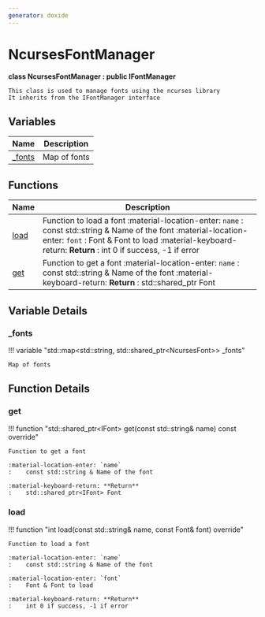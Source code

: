 ```yaml
---
generator: doxide
---
```



# NcursesFontManager

**class NcursesFontManager : public IFontManager**


    This class is used to manage fonts using the ncurses library
    It inherits from the IFontManager interface


## Variables

| Name | Description |
| ---- | ----------- |
| [_fonts](#_fonts) | Map of fonts  |

## Functions

| Name | Description |
| ---- | ----------- |
| [load](#load) | Function to load a font :material-location-enter: `name` :    const std::string & Name of the font :material-location-enter: `font` :    Font & Font to load :material-keyboard-return: **Return** :    int 0 if success, -1 if error  |
| [get](#get) | Function to get a font :material-location-enter: `name` :    const std::string & Name of the font :material-keyboard-return: **Return** :    std::shared_ptr<IFont> Font  |

## Variable Details

### _fonts<a name="_fonts"></a>

!!! variable "std::map&lt;std::string, std::shared_ptr&lt;NcursesFont&gt;&gt; _fonts"

    Map of fonts
    

## Function Details

### get<a name="get"></a>
!!! function "std::shared_ptr&lt;IFont&gt; get(const std::string&amp; name) const override"

    Function to get a font
        
    :material-location-enter: `name`
    :    const std::string & Name of the font
        
    :material-keyboard-return: **Return**
    :    std::shared_ptr<IFont> Font
    

### load<a name="load"></a>
!!! function "int load(const std::string&amp; name, const Font&amp; font) override"

    Function to load a font
        
    :material-location-enter: `name`
    :    const std::string & Name of the font
        
    :material-location-enter: `font`
    :    Font & Font to load
        
    :material-keyboard-return: **Return**
    :    int 0 if success, -1 if error
    

